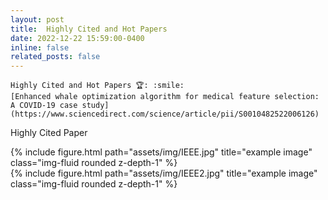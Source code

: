 ```yaml
---
layout: post
title:  Highly Cited and Hot Papers 
date: 2022-12-22 15:59:00-0400
inline: false
related_posts: false
---
```

    Highly Cited and Hot Papers 🏆: :smile:
    [Enhanced whale optimization algorithm for medical feature selection: A COVID-19 case study](https://www.sciencedirect.com/science/article/pii/S0010482522006126)
  Highly Cited Paper    

<div class="row">
    <div class="col-sm mt-3 mt-md-0">
        {% include figure.html path="assets/img/IEEE.jpg" title="example image" class="img-fluid rounded z-depth-1" %}
    </div>
    <div class="col-sm mt-3 mt-md-0">
        {% include figure.html path="assets/img/IEEE2.jpg" title="example image" class="img-fluid rounded z-depth-1" %}
    </div>
</div>



